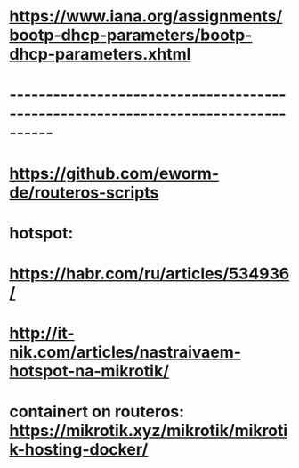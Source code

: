 # https://www.iana.org/assignments/bootp-dhcp-parameters/bootp-dhcp-parameters.xhtml
# ----------------------------------------------------------------------------------
# https://github.com/eworm-de/routeros-scripts
#
# hotspot:
# https://habr.com/ru/articles/534936/
# http://it-nik.com/articles/nastraivaem-hotspot-na-mikrotik/

# containert on routeros: https://mikrotik.xyz/mikrotik/mikrotik-hosting-docker/